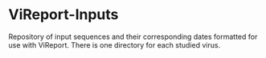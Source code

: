 # ViReport-Inputs
Repository of input sequences and their corresponding dates formatted for use with ViReport. There is one directory for each studied virus.
